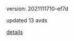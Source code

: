 version: 2021111710-ef7d

updated 13 avds

[details](https://github.com/0x74f917491bfa7ebfa379/ali_avd_db/blob/master/change_log/2021/11/17/10/ef7d.txt)